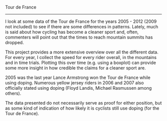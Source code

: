 Tour de France
- - -

I look at some data of the Tour de France for the years 2005 - 2012 (2009 not included) to see 
if there are some differences in patterns. Lately, much is said about how cycling has become a 
cleaner sport and, often, commenters will point out that the times to reach mountain summits has 
dropped. 

This project provides a more extensive overview over all the different data. For every year, 
I collect the speed for every rider overall, in the mountains and in time trials. Plotting this 
over time (e.g. using a boxplot) can provide some more insight in how credible the claims for a 
cleaner sport are. 

2005 was the last year Lance Armstrong won the Tour de France while using doping. Numerous yellow 
jersey riders in 2006 and 2007 also officially stated using doping (Floyd Landis, Michael Rasmussen 
among others).

The data presented do not necessarily serve as proof for either position, but as some kind of 
indication of how likely it is cyclists still use doping (for the Tour de France).
